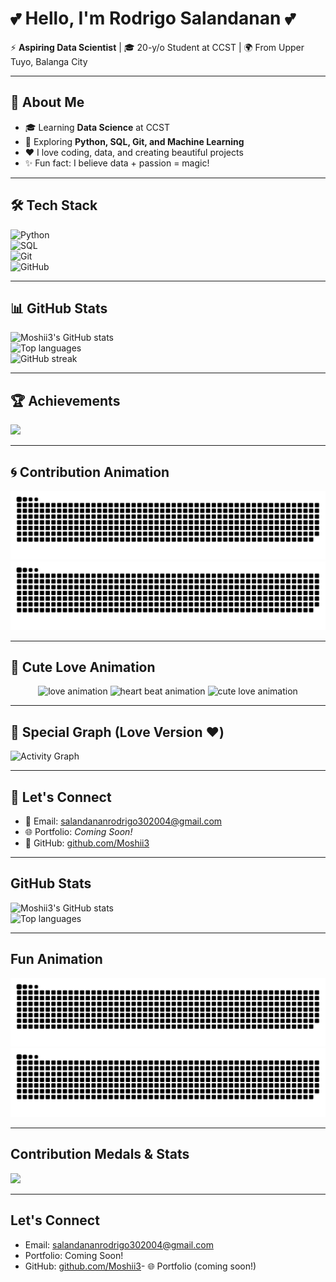 # 💕 Hello, I'm Rodrigo Salandanan 💕  

⚡ **Aspiring Data Scientist** | 🎓 20-y/o Student at CCST | 🌍 From Upper Tuyo, Balanga City  

---

## 🌸 About Me
- 🎓 Learning **Data Science** at CCST  
- 🐍 Exploring **Python, SQL, Git, and Machine Learning**  
- ❤️ I love coding, data, and creating beautiful projects  
- ✨ Fun fact: I believe data + passion = magic!  

---

## 🛠 Tech Stack
![Python](https://img.shields.io/badge/Python-3776AB?style=for-the-badge&logo=python&logoColor=white)  
![SQL](https://img.shields.io/badge/SQL-4479A1?style=for-the-badge&logo=mysql&logoColor=white)  
![Git](https://img.shields.io/badge/Git-F05032?style=for-the-badge&logo=git&logoColor=white)  
![GitHub](https://img.shields.io/badge/GitHub-181717?style=for-the-badge&logo=github&logoColor=white)  

---

## 📊 GitHub Stats
![Moshii3's GitHub stats](https://github-readme-stats.vercel.app/api?username=Moshii3&show_icons=true&theme=radical)  
![Top languages](https://github-readme-stats.vercel.app/api/top-langs/?username=Moshii3&layout=compact&theme=radical)  
![GitHub streak](https://github-readme-streak-stats.herokuapp.com/?user=Moshii3&theme=radical&hide_border=false)  

---

## 🏆 Achievements
![](https://github-profile-trophy.vercel.app/?username=Moshii3&theme=rose_pine&no-frame=true&column=6&margin-w=5)  

---

## 🌀 Contribution Animation
![GitHub Snake Light](https://raw.githubusercontent.com/Platane/snk/output/github-contribution-grid-snake.svg#gh-light-mode-only)  
![GitHub Snake Dark](https://raw.githubusercontent.com/Platane/snk/output/github-contribution-grid-snake-dark.svg#gh-dark-mode-only)  

---

## 💖 Cute Love Animation
<p align="center">
  <img src="https://media.giphy.com/media/l4pTfx2qLszoacZRS/giphy.gif" width="200" alt="love animation">
  <img src="https://media.giphy.com/media/3oriO0OEd9QIDdllqo/giphy.gif" width="200" alt="heart beat animation">
  <img src="https://media.giphy.com/media/26AHONQ79FdWZhAI0/giphy.gif" width="200" alt="cute love animation">
</p>  

---

## 🌹 Special Graph (Love Version ❤️)
![Activity Graph](https://github-readme-activity-graph.vercel.app/graph?username=Moshii3&theme=redical&bg_color=141321&color=ff7eb6&line=ff4b7d&point=f9c1d9&area=true&hide_border=true)  

---

## 🤝 Let's Connect
- 📧 Email: salandananrodrigo302004@gmail.com  
- 🌐 Portfolio: *Coming Soon!*  
- 🐙 GitHub: [github.com/Moshii3](https://github.com/Moshii3)
---

##  GitHub Stats
![Moshii3's GitHub stats](https://github-readme-stats.vercel.app/api?username=Moshii3&show_icons=true&theme=radical)  
![Top languages](https://github-readme-stats.vercel.app/api/top-langs/?username=Moshii3&layout=compact&theme=radical)

---

##  Fun Animation
![GitHub Snake Light](https://raw.githubusercontent.com/Platane/snk/output/github-contribution-grid-snake.svg#gh-light-mode-only)  
![GitHub Snake Dark](https://raw.githubusercontent.com/Platane/snk/output/github-contribution-grid-snake-dark.svg#gh-dark-mode-only)

---

##  Contribution Medals & Stats
<!-- These rely on external GitHub README generators -->
![](https://github-profile-trophy.vercel.app/?username=Moshii3&theme=dracula&no-frame=true&column=7&margin-w=5)

---

##  Let's Connect
-  Email: salandananrodrigo302004@gmail.com  
-  Portfolio: Coming Soon!  
-  GitHub: [github.com/Moshii3](https://github.com/Moshii3)- 🌐 Portfolio (coming soon!)
